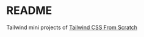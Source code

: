 # README

Tailwind mini projects of [Tailwind CSS From Scratch](https://www.udemy.com/course/tailwind-from-scratch)
